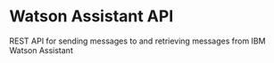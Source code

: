 # Watson Assistant API
 REST API for sending messages to and retrieving messages from IBM Watson Assistant
